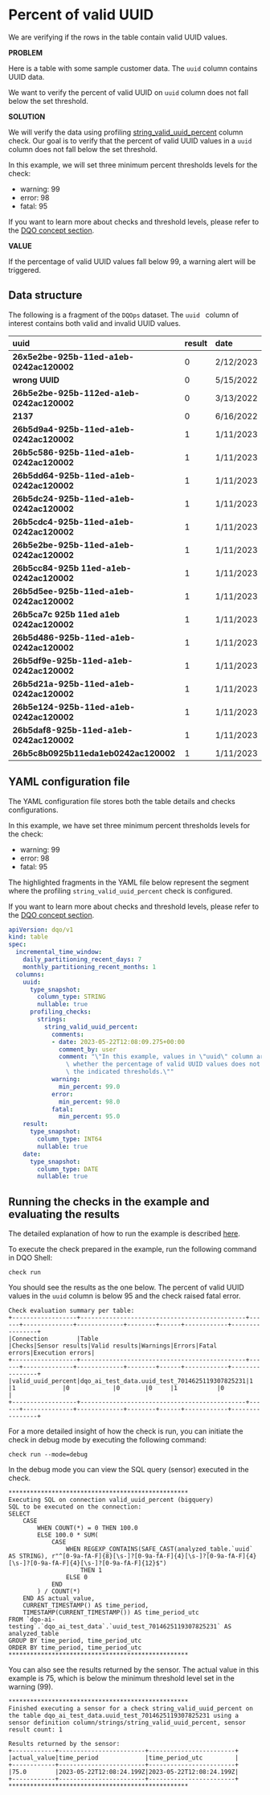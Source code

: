 # Percent of valid UUID

We are verifying if the rows in the table contain valid UUID values.

**PROBLEM**

Here is a table with some sample customer data. The `uuid` column contains UUID data. 

We want to verify the percent of valid UUID on `uuid` column does not fall below the set threshold.

**SOLUTION**

We will verify the data using profiling [string_valid_uuid_percent](../../checks/column/strings/string-valid-uuid-percent.md) column check.
Our goal is to verify that the percent of valid UUID values in a `uuid` column does not fall below the set threshold.

In this example, we will set three minimum percent thresholds levels for the check:

- warning: 99
- error: 98
- fatal: 95

If you want to learn more about checks and threshold levels, please refer to the [DQO concept section](../../dqo-concepts/checks/index.md).

**VALUE**

If the percentage of valid UUID values fall below 99, a warning alert will be triggered.

## Data structure

The following is a fragment of the `DQOps` dataset.
The `uuid ` column of interest contains both valid and invalid UUID values.

| uuid                                      | result | date      |
|:------------------------------------------|:-------|:----------|
| **26x5e2be-925b-11ed-a1eb-0242ac120002**  | 0      | 2/12/2023 |
| **wrong UUID**                            | 0      | 5/15/2022 |
| **26b5e2be-925b-112ed-a1eb-0242ac120002** | 0      | 3/13/2022 |
| **2137**                                  | 0      | 6/16/2022 |
| **26b5d9a4-925b-11ed-a1eb-0242ac120002**  | 1      | 1/11/2023 |
| **26b5c586-925b-11ed-a1eb-0242ac120002**  | 1      | 1/11/2023 |
| **26b5dd64-925b-11ed-a1eb-0242ac120002**  | 1      | 1/11/2023 |
| **26b5dc24-925b-11ed-a1eb-0242ac120002**  | 1      | 1/11/2023 |
| **26b5cdc4-925b-11ed-a1eb-0242ac120002**  | 1      | 1/11/2023 |
| **26b5e2be-925b-11ed-a1eb-0242ac120002**  | 1      | 1/11/2023 |
| **26b5cc84-925b 11ed-a1eb-0242ac120002**  | 1      | 1/11/2023 |
| **26b5d5ee-925b-11ed-a1eb-0242ac120002**  | 1      | 1/11/2023 |
| **26b5ca7c 925b 11ed a1eb 0242ac120002**  | 1      | 1/11/2023 |
| **26b5d486-925b-11ed-a1eb-0242ac120002**  | 1      | 1/11/2023 |
| **26b5df9e-925b-11ed-a1eb-0242ac120002**  | 1      | 1/11/2023 |
| **26b5d21a-925b-11ed-a1eb-0242ac120002**  | 1      | 1/11/2023 |
| **26b5e124-925b-11ed-a1eb-0242ac120002**  | 1      | 1/11/2023 |
| **26b5daf8-925b-11ed-a1eb-0242ac120002**  | 1      | 1/11/2023 |
| **26b5c8b0925b11eda1eb0242ac120002**      | 1      | 1/11/2023 |

## YAML configuration file

The YAML configuration file stores both the table details and checks configurations.

In this example, we have set three minimum percent thresholds levels for the check:

- warning: 99
- error: 98
- fatal: 95

The highlighted fragments in the YAML file below represent the segment where the profiling `string_valid_uuid_percent` check is configured.

If you want to learn more about checks and threshold levels, please refer to the [DQO concept section](../../dqo-concepts/checks/index.md).

```yaml hl_lines="8-26"
apiVersion: dqo/v1
kind: table
spec:
  incremental_time_window:
    daily_partitioning_recent_days: 7
    monthly_partitioning_recent_months: 1
  columns:
    uuid:
      type_snapshot:
        column_type: STRING
        nullable: true
      profiling_checks:
        strings:
          string_valid_uuid_percent:
            comments:
            - date: 2023-05-22T12:08:09.275+00:00
              comment_by: user
              comment: "\"In this example, values in \"uuid\" column are verified\
                \ whether the percentage of valid UUID values does not fall below\
                \ the indicated thresholds.\""
            warning:
              min_percent: 99.0
            error:
              min_percent: 98.0
            fatal:
              min_percent: 95.0
    result:
      type_snapshot:
        column_type: INT64
        nullable: true
    date:
      type_snapshot:
        column_type: DATE
        nullable: true
```

## Running the checks in the example and evaluating the results

The detailed explanation of how to run the example is described [here](../#running-the-examples).

To execute the check prepared in the example, run the following command in DQO Shell:

``` 
check run
```
You should see the results as the one below.
The percent of valid UUID values in the `uuid` column is below 95 and the check raised fatal error.

```
Check evaluation summary per table:
+------------------+----------------------------------------------+------+--------------+-------------+--------+------+------------+----------------+
|Connection        |Table                                         |Checks|Sensor results|Valid results|Warnings|Errors|Fatal errors|Execution errors|
+------------------+----------------------------------------------+------+--------------+-------------+--------+------+------------+----------------+
|valid_uuid_percent|dqo_ai_test_data.uuid_test_7014625119307825231|1     |1             |0            |0       |0     |1           |0               |
+------------------+----------------------------------------------+------+--------------+-------------+--------+------+------------+----------------+
```
For a more detailed insight of how the check is run, you can initiate the check in debug mode by executing the
following command:
```
check run --mode=debug
```

In the debug mode you can view the SQL query (sensor) executed in the check.

```
**************************************************
Executing SQL on connection valid_uuid_percent (bigquery)
SQL to be executed on the connection:
SELECT
    CASE
        WHEN COUNT(*) = 0 THEN 100.0
        ELSE 100.0 * SUM(
            CASE
                WHEN REGEXP_CONTAINS(SAFE_CAST(analyzed_table.`uuid` AS STRING), r"^[0-9a-fA-F]{8}[\s-]?[0-9a-fA-F]{4}[\s-]?[0-9a-fA-F]{4}[\s-]?[0-9a-fA-F]{4}[\s-]?[0-9a-fA-F]{12}$")
                    THEN 1
                ELSE 0
            END
        ) / COUNT(*)
    END AS actual_value,
    CURRENT_TIMESTAMP() AS time_period,
    TIMESTAMP(CURRENT_TIMESTAMP()) AS time_period_utc
FROM `dqo-ai-testing`.`dqo_ai_test_data`.`uuid_test_7014625119307825231` AS analyzed_table
GROUP BY time_period, time_period_utc
ORDER BY time_period, time_period_utc
**************************************************
```

You can also see the results returned by the sensor. The actual value in this example is 75, which is below the minimum 
threshold level set in the warning (99).

```
**************************************************
Finished executing a sensor for a check string_valid_uuid_percent on the table dqo_ai_test_data.uuid_test_7014625119307825231 using a sensor definition column/strings/string_valid_uuid_percent, sensor result count: 1

Results returned by the sensor:
+------------+------------------------+------------------------+
|actual_value|time_period             |time_period_utc         |
+------------+------------------------+------------------------+
|75.0        |2023-05-22T12:08:24.199Z|2023-05-22T12:08:24.199Z|
+------------+------------------------+------------------------+
**************************************************
```